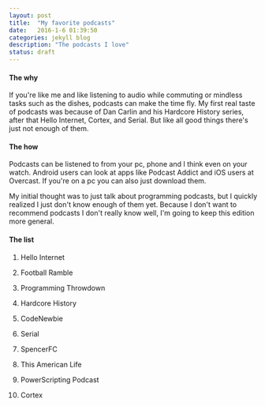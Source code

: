 ```yaml
---
layout: post
title:  "My favorite podcasts"
date:   2016-1-6 01:39:50
categories: jekyll blog
description: "The podcasts I love"
status: draft
---
```



#### The why
If you're like me and like listening to audio while commuting or mindless tasks such as the dishes, podcasts can make the time fly. My first real taste of podcasts was because of Dan Carlin and his Hardcore History series, after that Hello Internet, Cortex, and Serial. But like all good things there's just not enough of them. 

#### The how
Podcasts can be listened to from your pc, phone and I think even on your watch. Android users can look at apps like Podcast Addict and iOS users at Overcast. If you're on a pc you can also just download them.

My initial thought was to just talk about programming podcasts, but I quickly realized I just don't know enough of them yet. Because I don't want to recommend podcasts I don't really know well, I'm going to keep this edition more general.



#### The list

1. Hello Internet

2. Football Ramble

3. Programming Throwdown

4. Hardcore History

5. CodeNewbie

6. Serial

7. SpencerFC

8. This American Life

9. PowerScripting Podcast

10. Cortex
